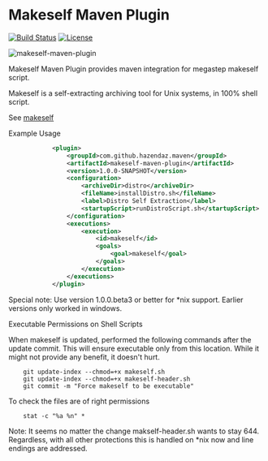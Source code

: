 Makeself Maven Plugin
=====================

[![Build Status](https://travis-ci.org/hazendaz/makeself-maven-plugin.svg?branch=master)](https://travis-ci.org/hazendaz/makeself-maven-plugin)
[![License](http://img.shields.io/:license-glp-blue.svg)](https://www.gnu.org/licenses/old-licenses/gpl-2.0.en.html)

![makeself-maven-plugin](http://hazendaz.github.io/images/hazendaz-logo.png)

Makeself Maven Plugin provides maven integration for megastep makeself script.

Makeself is a self-extracting archiving tool for Unix systems, in 100% shell script.

See [makeself](https://github.com/megastep/makeself)

Example Usage

```xml
            <plugin>
                <groupId>com.github.hazendaz.maven</groupId>
                <artifactId>makeself-maven-plugin</artifactId>
                <version>1.0.0-SNAPSHOT</version>
                <configuration>
                    <archiveDir>distro</archiveDir>
                    <fileName>installDistro.sh</fileName>
                    <label>Distro Self Extraction</label>
                    <startupScript>runDistroScript.sh</startupScript>
                </configuration>
                <executions>
                    <execution>
                        <id>makeself</id>
                        <goals>
                            <goal>makeself</goal>
                        </goals>
                    </execution>
                </executions>
            </plugin>
```

Special note: Use version 1.0.0.beta3 or better for *nix support.  Earlier versions only worked in windows.

Executable Permissions on Shell Scripts

When makeself is updated, performed the following commands after the update commit.  This will ensure executable only from this location.
While it might not provide any benefit, it doesn't hurt.

```git
    git update-index --chmod=+x makeself.sh
    git update-index --chmod=+x makeself-header.sh
    git commit -m "Force makeself to be executable"
```

To check the files are of right permissions

```stat
    stat -c "%a %n" *
```

Note: It seems no matter the change makself-header.sh wants to stay 644.  Regardless, with all other protections this is handled on *nix now and line endings are addressed.
